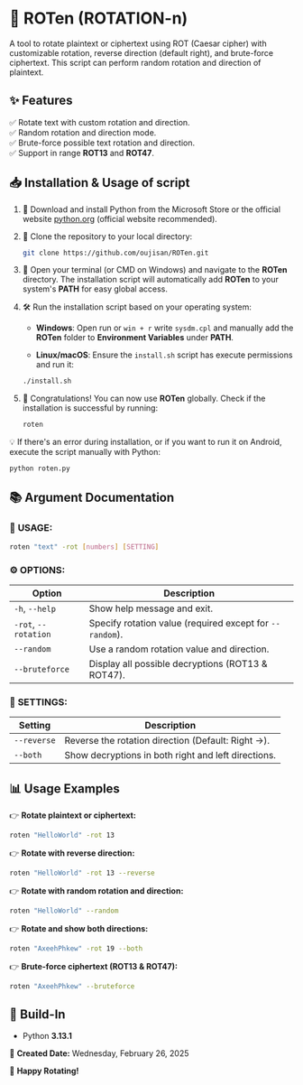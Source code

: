 # 🔄 **ROTen (ROTATION-n)**
A tool to rotate plaintext or ciphertext using ROT (Caesar cipher) with customizable rotation, reverse direction (default right), and brute-force ciphertext. This script can perform random rotation and direction of plaintext.

## ✨ **Features**
✅ Rotate text with custom rotation and direction.  
✅ Random rotation and direction mode.  
✅ Brute-force possible text rotation and direction.  
✅ Support in range **ROT13** and **ROT47**.  

## 📥 **Installation & Usage of script**
1. 🐍 Download and install Python from the Microsoft Store or the official website [python.org](https://www.python.org/downloads/) (official website recommended).

2. 📂 Clone the repository to your local directory:
   ```bash
   git clone https://github.com/oujisan/ROTen.git
   ```

3. 📌 Open your terminal (or CMD on Windows) and navigate to the **ROTen** directory. The installation script will automatically add **ROTen** to your system's **PATH** for easy global access.

4. 🛠️ Run the installation script based on your operating system:

   - **Windows**: Open run or `win + r` write `sysdm.cpl` and manually add the **ROTen** folder to **Environment Variables** under **PATH**.

   - **Linux/macOS**: Ensure the `install.sh` script has execute permissions and run it:
   ```bash
   ./install.sh
   ```

5. 🎉 Congratulations! You can now use **ROTen** globally. Check if the installation is successful by running:
   ```bash
   roten
   ```

💡 If there's an error during installation, or if you want to run it on Android, execute the script manually with Python:
```bash
python roten.py
```

## 📚 **Argument Documentation**

### 📌 **USAGE:**
```bash
roten "text" -rot [numbers] [SETTING]
```

### ⚙️ **OPTIONS:**

| Option            | Description                                      |
|-------------------|--------------------------------------------------|
| `-h`, `--help`    | Show help message and exit.                      |
| `-rot`, `--rotation` | Specify rotation value (required except for `--random`). |
| `--random`        | Use a random rotation value and direction.        |
| `--bruteforce`    | Display all possible decryptions (ROT13 & ROT47). |

### 🔧 **SETTINGS:**

| Setting           | Description                                      |
|-------------------|--------------------------------------------------|
| `--reverse`       | Reverse the rotation direction (Default: Right →).|
| `--both`          | Show decryptions in both right and left directions.|

## 📊 **Usage Examples**

👉 **Rotate plaintext or ciphertext:**
```bash
roten "HelloWorld" -rot 13
```

👉 **Rotate with reverse direction:**
```bash
roten "HelloWorld" -rot 13 --reverse
```

👉 **Rotate with random rotation and direction:**
```bash
roten "HelloWorld" --random
```

👉 **Rotate and show both directions:**
```bash
roten "AxeehPhkew" -rot 19 --both
```

👉 **Brute-force ciphertext (ROT13 & ROT47):**
```bash
roten "AxeehPhkew" --bruteforce
```

## 🧰 **Build-In**
- Python **3.13.1**

📅 **Created Date:** Wednesday, February 26, 2025

🚀 **Happy Rotating!**

